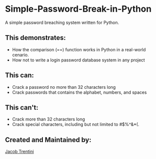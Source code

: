# Simple-Password-Break-in-Python

A simple password breaching system written for Python.

## This demonstrates: 

- How the comparison (==) function works in Python in a real-world cenario.
- How not to write a login password database system in any project

## This can:

- Crack a password no more than 32 characters long
- Crack passwords that contains the alphabet, numbers, and spaces

## This can't:

- Crack more than 32 characters long
- Crack special characters, including but not limited to #$%^&*(. 

## Created and Maintained by:

[Jacob Trentini](https://github.com/Awesomeplayer165)
